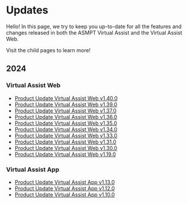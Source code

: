 # Updates

Hello! In this page, we try to keep you up-to-date for all the features and changes released in both the ASMPT Virtual Assist and the Virtual Assist Web.

Visit the child pages to learn more!

## 2024

### Virtual Assist Web
- [Product Update Virtual Assist Web v1.40.0](2024/product_update_control_suite_v1.40.0.en.md)
- [Product Update Virtual Assist Web v1.39.0](2024/product_update_control_suite_v1.39.0.en.md)
- [Product Update Virtual Assist Web v1.37.0](2024/product_update_control_suite_v1.37.0.en.md)
- [Product Update Virtual Assist Web v1.36.0](2024/product_update_control_suite_v1.36.0.en.md)
- [Product Update Virtual Assist Web v1.35.0](2024/product_update_control_suite_v1.35.0.en.md)
- [Product Update Virtual Assist Web v1.34.0](2024/product_update_control_suite_v1.34.0.en.md)
- [Product Update Virtual Assist Web v1.33.0](2024/product_update_control_suite_v1.33.0.en.md)
- [Product Update Virtual Assist Web v1.31.0](2024/product_update_control_suite_v1.31.0.en.md)
- [Product Update Virtual Assist Web v1.30.0](2024/product_update_control_suite_v1.30.0.en.md)
- [Product Update Virtual Assist Web v1.19.0](2024/product_update_control_suite_v1.19.0.en.md)

### Virtual Assist App
- [Product Update Virtual Assist App v1.13.0](2024/product_update_native_assistant_v1.13.0.en.md)
- [Product Update Virtual Assist App v1.12.0](2024/product_update_native_assistant_v1.12.0.en.md)
- [Product Update Virtual Assist App v1.10.0](2024/product_update_native_assistant_v1.10.0.en.md)



